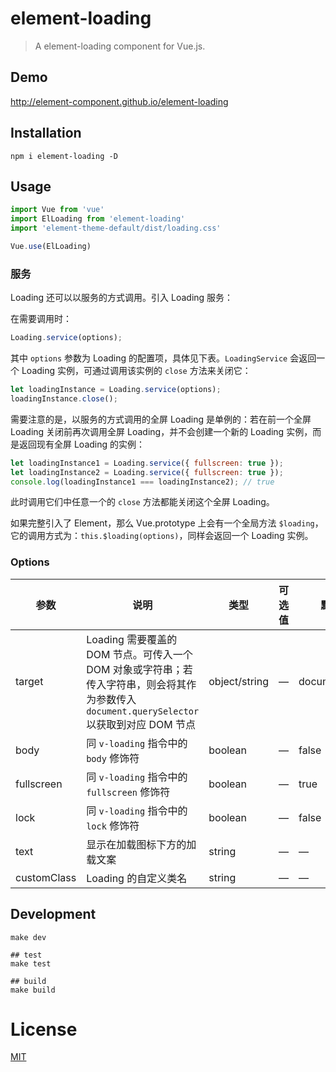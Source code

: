 # element-loading
> A element-loading component for Vue.js.

## Demo
http://element-component.github.io/element-loading

## Installation
```shell
npm i element-loading -D
```

## Usage
```javascript
import Vue from 'vue'
import ElLoading from 'element-loading'
import 'element-theme-default/dist/loading.css'

Vue.use(ElLoading)
```

### 服务
Loading 还可以以服务的方式调用。引入 Loading 服务：

在需要调用时：
```javascript
Loading.service(options);
```
其中 `options` 参数为 Loading 的配置项，具体见下表。`LoadingService` 会返回一个 Loading 实例，可通过调用该实例的 `close` 方法来关闭它：
```javascript
let loadingInstance = Loading.service(options);
loadingInstance.close();
```
需要注意的是，以服务的方式调用的全屏 Loading 是单例的：若在前一个全屏 Loading 关闭前再次调用全屏 Loading，并不会创建一个新的 Loading 实例，而是返回现有全屏 Loading 的实例：
```javascript
let loadingInstance1 = Loading.service({ fullscreen: true });
let loadingInstance2 = Loading.service({ fullscreen: true });
console.log(loadingInstance1 === loadingInstance2); // true
```
此时调用它们中任意一个的 `close` 方法都能关闭这个全屏 Loading。

如果完整引入了 Element，那么 Vue.prototype 上会有一个全局方法 `$loading`，它的调用方式为：`this.$loading(options)`，同样会返回一个 Loading 实例。

### Options
| 参数      | 说明          | 类型      | 可选值                           | 默认值  |
|---------- |-------------- |---------- |--------------------------------  |-------- |
| target | Loading 需要覆盖的 DOM 节点。可传入一个 DOM 对象或字符串；若传入字符串，则会将其作为参数传入 `document.querySelector`以获取到对应 DOM 节点 | object/string | — | document.body |
| body | 同 `v-loading` 指令中的 `body` 修饰符 | boolean | — | false |
| fullscreen | 同 `v-loading` 指令中的 `fullscreen` 修饰符 | boolean | — | true |
| lock | 同 `v-loading` 指令中的 `lock` 修饰符 | boolean | — | false |
| text | 显示在加载图标下方的加载文案 | string | — | — |
| customClass | Loading 的自定义类名 | string | — | — |


## Development
```shell
make dev

## test
make test

## build
make build
```

# License
[MIT](https://opensource.org/licenses/MIT)
